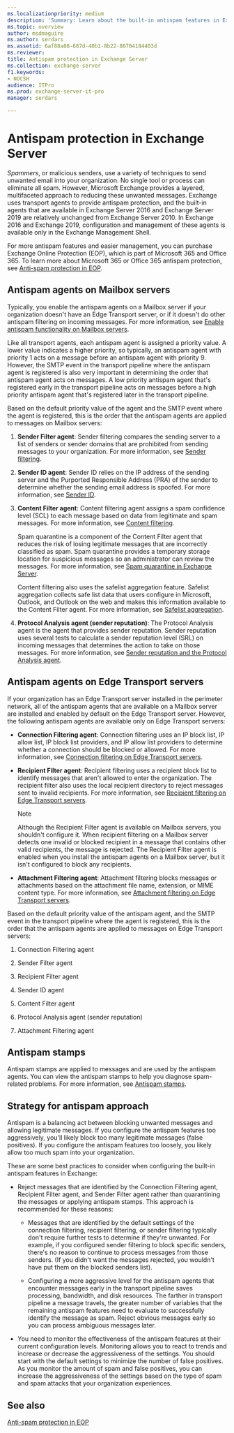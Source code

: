 ```yaml
---
ms.localizationpriority: medium
description: 'Summary: Learn about the built-in antispam features in Exchange Server 2016 and Exchange Server 2019 to reduce unwanted (or junk) email sent to your organization.'
ms.topic: overview
author: msdmaguire
ms.author: serdars
ms.assetid: 6af88a08-687d-40b1-8b22-80704184403d
ms.reviewer: 
title: Antispam protection in Exchange Server
ms.collection: exchange-server
f1.keywords:
- NOCSH
audience: ITPro
ms.prod: exchange-server-it-pro
manager: serdars

---
```


# Antispam protection in Exchange Server

 *Spammers*, or malicious senders, use a variety of techniques to send unwanted email into your organization. No single tool or process can eliminate all spam. However, Microsoft Exchange provides a layered, multifaceted approach to reducing these unwanted messages. Exchange uses transport agents to provide antispam protection, and the built-in agents that are available in Exchange Server 2016 and Exchange Server 2019 are relatively unchanged from Exchange Server 2010. In Exchange 2016 and Exchange 2019, configuration and management of these agents is available only in the Exchange Management Shell.

For more antispam features and easier management, you can purchase Exchange Online Protection (EOP), which is part of Microsoft 365 and Office 365. To learn more about Microsoft 365 or Office 365 antispam protection, see [Anti-spam protection in EOP](/microsoft-365/security/office-365-security/anti-spam-protection).

## Antispam agents on Mailbox servers
<a name="Mailbox"> </a>

Typically, you enable the antispam agents on a Mailbox server if your organization doesn't have an Edge Transport server, or if it doesn't do other antispam filtering on incoming messages. For more information, see [Enable antispam functionality on Mailbox servers](antispam-on-mailbox-servers.md).

Like all transport agents, each antispam agent is assigned a priority value. A lower value indicates a higher priority, so typically, an antispam agent with priority 1 acts on a message before an antispam agent with priority 9. However, the SMTP event in the transport pipeline where the antispam agent is registered is also very important in determining the order that antispam agent acts on messages. A low priority antispam agent that's registered early in the transport pipeline acts on messages before a high priority antispam agent that's registered later in the transport pipeline.

Based on the default priority value of the agent and the SMTP event where the agent is registered, this is the order that the antispam agents are applied to messages on Mailbox servers:

1. **Sender Filter agent**: Sender filtering compares the sending server to a list of senders or sender domains that are prohibited from sending messages to your organization. For more information, see [Sender filtering](sender-filtering.md).

2. **Sender ID agent**: Sender ID relies on the IP address of the sending server and the Purported Responsible Address (PRA) of the sender to determine whether the sending email address is spoofed. For more information, see [Sender ID](sender-id.md).

3. **Content Filter agent**: Content filtering agent assigns a spam confidence level (SCL) to each message based on data from legitimate and spam messages. For more information, see [Content filtering](content-filtering.md).

    Spam quarantine is a component of the Content Filter agent that reduces the risk of losing legitimate messages that are incorrectly classified as spam. Spam quarantine provides a temporary storage location for suspicious messages so an administrator can review the messages. For more information, see [Spam quarantine in Exchange Server](spam-quarantine.md).

    Content filtering also uses the safelist aggregation feature. Safelist aggregation collects safe list data that users configure in Microsoft, Outlook, and Outlook on the web and makes this information available to the Content Filter agent. For more information, see [Safelist aggregation](safelist-aggregation.md).

4. **Protocol Analysis agent (sender reputation)**: The Protocol Analysis agent is the agent that provides sender reputation. Sender reputation uses several tests to calculate a sender reputation level (SRL) on incoming messages that determines the action to take on those messages. For more information, see [Sender reputation and the Protocol Analysis agent](sender-reputation.md).

## Antispam agents on Edge Transport servers
<a name="Edge"> </a>

If your organization has an Edge Transport server installed in the perimeter network, all of the antispam agents that are available on a Mailbox server are installed and enabled by default on the Edge Transport server. However, the following antispam agents are available only on Edge Transport servers:

- **Connection Filtering agent**: Connection filtering uses an IP block list, IP allow list, IP block list providers, and IP allow list providers to determine whether a connection should be blocked or allowed. For more information, see [Connection filtering on Edge Transport servers](connection-filtering.md).

- **Recipient Filter agent**: Recipient filtering uses a recipient block list to identify messages that aren't allowed to enter the organization. The recipient filter also uses the local recipient directory to reject messages sent to invalid recipients. For more information, see [Recipient filtering on Edge Transport servers](recipient-filtering.md).

    > [!NOTE]
    > Although the Recipient Filter agent is available on Mailbox servers, you shouldn't configure it. When recipient filtering on a Mailbox server detects one invalid or blocked recipient in a message that contains other valid recipients, the message is rejected. The Recipient Filter agent is enabled when you install the antispam agents on a Mailbox server, but it isn't configured to block any recipients.

- **Attachment Filtering agent**: Attachment filtering blocks messages or attachments based on the attachment file name, extension, or MIME content type. For more information, see [Attachment filtering on Edge Transport servers](attachment-filtering.md).

Based on the default priority value of the antispam agent, and the SMTP event in the transport pipeline where the agent is registered, this is the order that the antispam agents are applied to messages on Edge Transport servers:

1. Connection Filtering agent

2. Sender Filter agent

3. Recipient Filter agent

4. Sender ID agent

5. Content Filter agent

6. Protocol Analysis agent (sender reputation)

7. Attachment Filtering agent

## Antispam stamps
<a name="Stamps"> </a>

Antispam stamps are applied to messages and are used by the antispam agents. You can view the antispam stamps to help you diagnose spam-related problems. For more information, see [Antispam stamps](antispam-stamps.md).

## Strategy for antispam approach
<a name="Strategy"> </a>

Antispam is a balancing act between blocking unwanted messages and allowing legitimate messages. If you configure the antispam features too aggressively, you'll likely block too many legitimate messages (false positives). If you configure the antispam features too loosely, you likely allow too much spam into your organization.

These are some best practices to consider when configuring the built-in antispam features in Exchange:

- Reject messages that are identified by the Connection Filtering agent, Recipient Filter agent, and Sender Filter agent rather than quarantining the messages or applying antispam stamps. This approach is recommended for these reasons:

  - Messages that are identified by the default settings of the connection filtering, recipient filtering, or sender filtering typically don't require further tests to determine if they're unwanted. For example, if you configured sender filtering to block specific senders, there's no reason to continue to process messages from those senders. (If you didn't want the messages rejected, you wouldn't have put them on the blocked senders list).

  - Configuring a more aggressive level for the antispam agents that encounter messages early in the transport pipeline saves processing, bandwidth, and disk resources. The farther in transport pipeline a message travels, the greater number of variables that the remaining antispam features need to evaluate to successfully identify the message as spam. Reject obvious messages early so you can process ambiguous messages later.

- You need to monitor the effectiveness of the antispam features at their current configuration levels. Monitoring allows you to react to trends and increase or decrease the aggressiveness of the settings. You should start with the default settings to minimize the number of false positives. As you monitor the amount of spam and false positives, you can increase the aggressiveness of the settings based on the type of spam and spam attacks that your organization experiences.

## See also
<a name="Strategy"> </a>

[Anti-spam protection in EOP](/microsoft-365/security/office-365-security/anti-spam-protection)